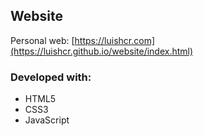 
## Website
Personal web: [https://luishcr.com](https://luishcr.github.io/website/index.html)

### Developed with:
- HTML5
- CSS3
- JavaScript
